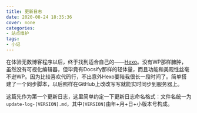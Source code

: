 ```yaml
---
title: 更新日志
date: 2020-08-24 18:35:36
cover: none
categories:
- 站点维护
tags:
- 小记
---
```


在体验无数博客程序以后，终于找到适合自己的——[Hexo](https://hexo.io/)。没有WP那样臃肿，虽然没有可视化编辑器，但毕竟有Docsify那样的轻体量，而且功能和美观性丝毫不逊WP。因为比较喜欢代码行，不出意外Hexo要陪我很长一段时间了。简单搭建了一个同步脚本，以后照样在GitHub上改改写写就能实时同步到服务器上。

这篇先作为第一个更新日志，这里简单约定一下更新日志命名格式：文件名统一为`update-log-[VERSION].md`，其中`[VERSION]`由年+月+日+小版本号构成。
